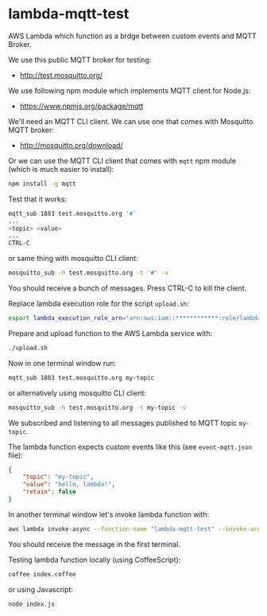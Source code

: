 # lambda-mqtt-test

AWS Lambda which function as a brdge between custom events and MQTT Broker.

We use this public MQTT broker for testing:
- http://test.mosquitto.org/

We use following npm module which implements MQTT client for Node.js:
- https://www.npmjs.org/package/mqtt

We'll need an MQTT CLI client.
We can use one that comes with Mosquitto MQTT broker:
- http://mosquitto.org/download/

Or we can use the MQTT CLI client that comes with `mqtt` npm module (which is much easier to install):

``` bash
npm install -g mqtt
```

Test that it works:

``` bash
mqtt_sub 1883 test.mosquitto.org '#'
...
<topic> <value>
...
CTRL-C
```

or same thing with mosquitto CLI client:

``` bash
mosquitto_sub -h test.mosquitto.org -t '#' -v
```


You should receive a bunch of messages. Press CTRL-C to kill the client.



Replace lambda execution role for the script `upload.sh`:

``` bash
export lambda_execution_role_arn="arn:aws:iam::************:role/lambda_exec_role"
```

Prepare and upload function to the AWS Lambda service with:

``` bash
./upload.sh
```

Now in one terminal window run:

``` bash
mqtt_sub 1883 test.mosquitto.org my-topic
```

or alternatively using mosquitto CLI client:

``` bash
mosquitto_sub -h test.mosquitto.org -t my-topic -v
```


We subscribed and listening to all messages published to MQTT topic `my-topic`. 


The lambda function expects custom events like this (see `event-mqtt.json` file):

``` json
{
	"topic": "my-topic",
	"value": "hello, lambda!",
	"retain": false
}
```

In another terminal window let's invoke lambda function with:

``` bash
aws lambda invoke-async --function-name "lambda-mqtt-test" --invoke-args event-mqtt.json
```

You should receive the message in the first terminal.

Testing lambda function locally (using CoffeeScript):

``` bash
coffee index.coffee
```

or using Javascript:

``` bash
node index.js
```

